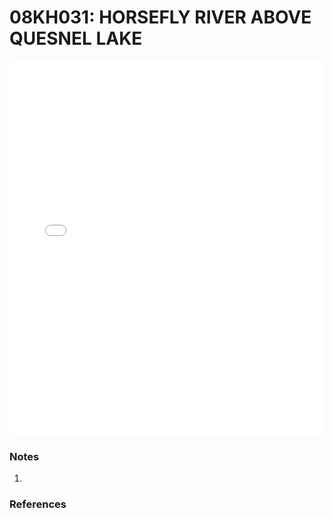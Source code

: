 # 08KH031: HORSEFLY RIVER ABOVE QUESNEL LAKE

<iframe src="/_static/stations/08KH031_fdc.html" width="100%" height="600" frameborder="0"></iframe>

### Notes
1. 

### References

